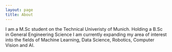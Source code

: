 ```yaml
---
layout: page
title: About
--- 
```

I am a M.Sc student on the Technical Univeristy of Munich. Holding a B.Sc in General Engineering Science I am currently expanding my area of interest into the fields of Machine Learning, Data Science, Robotics, Computer Vision and AI.

